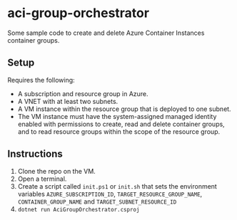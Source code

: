 # aci-group-orchestrator
Some sample code to create and delete Azure Container Instances container groups.
## Setup
Requires the following:
- A subscription and resource group in Azure.
- A VNET with at least two subnets.
- A VM instance within the resource group that is deployed to one subnet.
- The VM instance must have the system-assigned managed identity enabled with permissions to create, read and delete container groups, and to read resource groups within the scope of the resource group.
## Instructions
1. Clone the repo on the VM.
2. Open a terminal.
3. Create a script called `init.ps1` or `init.sh` that sets the environment variables `AZURE_SUBSCRIPTION_ID`, `TARGET_RESOURCE_GROUP_NAME`, `CONTAINER_GROUP_NAME` and `TARGET_SUBNET_RESOURCE_ID`
4. `dotnet run AciGroupOrchestrator.csproj`